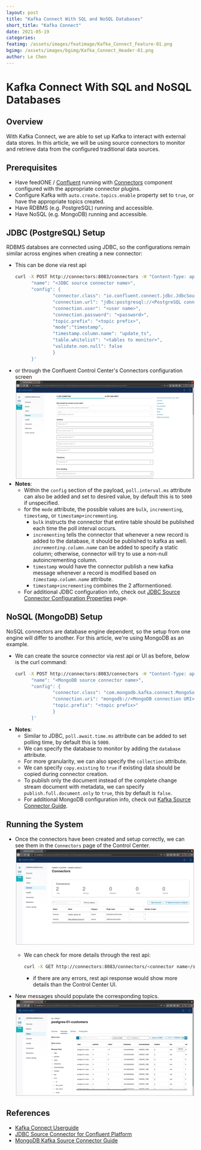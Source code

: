 ```yaml
---
layout: post
title: "Kafka Connect With SQL and NoSQL Databases"
short_title: "Kafka Connect" 
date: 2021-05-19
categories:
featimg: /assets/images/featimage/Kafka_Connect_Feature-01.png
bgimg: /assets/images/bgimg/Kafka_Connect_Header-01.png
author: Le Chen
---
```


# Kafka Connect With SQL and NoSQL Databases

## Overview
With Kafka Connect, we are able to set up Kafka to interact with external data stores. In this article, we will be using source connectors to monitor and retrieve data from the configured traditional data sources.

## Prerequisites
* Have feedONE / [Confluent](https://docs.confluent.io/5.5.0/quickstart/ce-quickstart.html) running with [Connectors](https://docs.confluent.io/home/connect/overview.html) component configured with the appropriate connector plugins.
* Configure Kafka with `auto.create.topics.enable` property set to `true`, or have the appropriate topics created.
* Have RDBMS (e.g. PostgreSQL) running and accessible.
* Have NoSQL (e.g. MongoDB) running and accessible.

## JDBC (PostgreSQL) Setup
RDBMS databses are connected using JDBC, so the configurations remain similar across engines when creating a new connector:
 * This can be done via rest api
    ```bash
    curl -X POST http://connectors:8083/connectors -H "Content-Type: application/json" -d '{
          "name": "<JDBC source connector name>",
          "config": {
                  "connector.class": "io.confluent.connect.jdbc.JdbcSourceConnector",
                  "connection.url": "jdbc:postgresql://<PostgreSQL connection URL>",
                  "connection.user": "<user name>",
                  "connection.password": "<password>",
                  "topic.prefix": "<topic prefix>",
                  "mode":"timestamp",
                  "timestamp.column.name": "update_ts",
                  "table.whitelist": "<tables to monitor>",
                  "validate.non.null": false
                  }
          }'
    ```
 * or through the Confluent Control Center's Connectors configuration screen
   ![Connector Config](/assets/images/kafka-connect/connector_config.png)
  * __Notes__:
    * Within the `config` section of the payload, `poll.interval.ms` attribute can also be added and set to desired value, by default this is to `5000` if unspecified.
    * for the `mode` attribute, the possible values are `bulk`, `incrementing`, `timestamp`, or `timestamp+incrementing`.
      * `bulk` instructs the connector that entire table should be published each time the poll interval occurs.
      * `incrementing` tells the connector that whenever a new record is added to the database, it should be published to kafka as well. _`incrementing.column.name`_ can be added to specify a static column; otherwise, connector will try to use a non-null autoincrementing column.
      * `timestamp` would have the connector publish a new kafka message whenever a record is modified based on _`timestamp.column.name`_ attribute.
      * `timestamp+incrementing` combines the 2 afformentioned.
    * For additional JDBC configuration info, check out [JDBC Source Connector Configuration Properties](https://docs.confluent.io/kafka-connect-jdbc/current/source-connector/source_config_options.html) page.

## NoSQL (MongoDB) Setup
NoSQL connectors are database engine dependent, so the setup from one engine will differ to another. For this article, we're using MongoDB as an example.
* We can create the source connector via rest api or UI as before, below is the curl command:
  ```bash
  curl -X POST http://connectors:8083/connectors -H "Content-Type: application/json" -d '{
        "name": "<MongoDB source connector name>",
        "config": {
                "connector.class": "com.mongodb.kafka.connect.MongoSourceConnector",
                "connection.uri": "mongodb://<MongoDB connection URI>",
                "topic.prefix": "<topic prefix>"
                }
        }'
  ```
* __Notes__:
  * Similar to JDBC, `poll.await.time.ms` attribute can be added to set polling time, by default this is `5000`.
  * We can specify the database to monitor by adding the `database` attribute.
  * For more granularity, we can also specify the `collection` attribute.
  * We can specify `copy.existing` to `true` if existing data should be copied during connector creation.
  * To publish only the document instead of the complete change stream document with metadata, we can specify `publish.full.document.only` to `true`, this by default is `false`.
  * For additional MongoDB configuration info, check out [Kafka Source Connector Guide](https://docs.mongodb.com/kafka-connector/current/kafka-source/).

## Running the System
* Once the connectors have been created and setup correctly, we can see them in the `Connectors` page of the Control Center.
  ![Connectors Sample](/assets/images/kafka-connect/running_connectors.png)
  * We can check for more details through the rest api:
    ```bash
    curl -X GET http://connectors:8083/connectors/<connector name>/status -H "Content-Type: application/json"
    ```
    * if there are any errors, rest api response would show more details than the Control Center UI.

* New messages should populate the corresponding topics.
  ![Topic Sample](/assets/images/kafka-connect/running_topics.png)

## References
* [Kafka Connect Userguide](https://docs.confluent.io/platform/current/connect/userguide.html)
* [JDBC Source Connector for Confluent Platform
](https://docs.confluent.io/kafka-connect-jdbc/current/source-connector/index.html)
* [MongoDB Kafka Source Connector Guide](https://docs.mongodb.com/kafka-connector/current/kafka-source/)